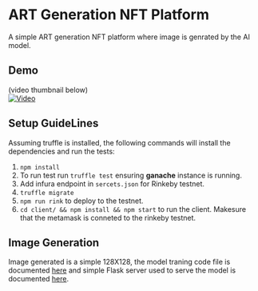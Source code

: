 # ART Generation NFT Platform

A simple ART generation NFT platform where image is genrated by the AI model.

## Demo

(video thumbnail below)
<br>
[![Video](https://img.youtube.com/vi/PZ4mBEuT730/0.jpg)](https://www.youtube.com/watch?v=PZ4mBEuT730)

## Setup GuideLines

Assuming truffle is installed, the following commands will install the dependencies and run the tests:

1. `npm install`
2. To run test run `truffle test` ensuring **ganache** instance is running.
3. Add infura endpoint in `sercets.json` for Rinkeby testnet.
4. `truffle migrate`
5. `npm run rink` to deploy to the testnet.
6. `cd client/ && npm install && npm start` to run the client. Makesure that the metamask is conneted to the rinkeby testnet.

## Image Generation

Image generated is a simple 128X128, the model traning code file is documented [here](https://www.kaggle.com/mdteach/pytorch-dcgan-art-generation) and simple Flask server used to serve the model is documented [here](https://gist.github.com/MdTeach/6ff70f7f5a8fb32b32652f9c68224ebb).
